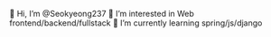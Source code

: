 👋 Hi, I’m @Seokyeong237
👀 I’m interested in Web frontend/backend/fullstack
🌱 I’m currently learning spring/js/django
